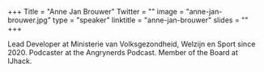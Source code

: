 +++
Title = "Anne Jan Brouwer"
Twitter = ""
image = "anne-jan-brouwer.jpg"
type = "speaker"
linktitle = "anne-jan-brouwer"
slides = ""
+++

Lead Developer at Ministerie van Volksgezondheid, Welzijn en Sport since 2020. Podcaster at the Angrynerds Podcast. Member of the Board at IJhack.